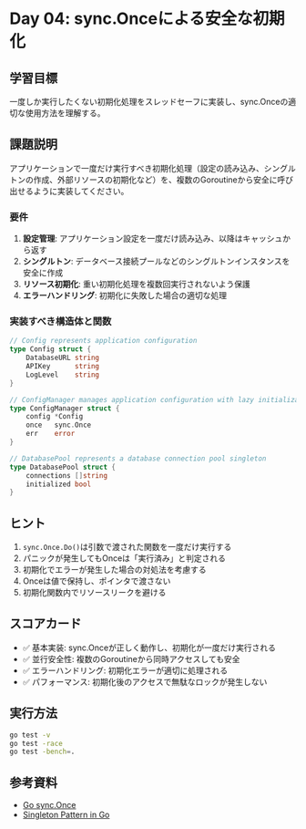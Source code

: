 # Day 04: sync.Onceによる安全な初期化

## 学習目標
一度しか実行したくない初期化処理をスレッドセーフに実装し、sync.Onceの適切な使用方法を理解する。

## 課題説明

アプリケーションで一度だけ実行すべき初期化処理（設定の読み込み、シングルトンの作成、外部リソースの初期化など）を、複数のGoroutineから安全に呼び出せるように実装してください。

### 要件

1. **設定管理**: アプリケーション設定を一度だけ読み込み、以降はキャッシュから返す
2. **シングルトン**: データベース接続プールなどのシングルトンインスタンスを安全に作成
3. **リソース初期化**: 重い初期化処理を複数回実行されないよう保護
4. **エラーハンドリング**: 初期化に失敗した場合の適切な処理

### 実装すべき構造体と関数

```go
// Config represents application configuration
type Config struct {
    DatabaseURL string
    APIKey      string
    LogLevel    string
}

// ConfigManager manages application configuration with lazy initialization
type ConfigManager struct {
    config *Config
    once   sync.Once
    err    error
}

// DatabasePool represents a database connection pool singleton
type DatabasePool struct {
    connections []string
    initialized bool
}
```

## ヒント

1. `sync.Once.Do()`は引数で渡された関数を一度だけ実行する
2. パニックが発生してもOnceは「実行済み」と判定される
3. 初期化でエラーが発生した場合の対処法を考慮する
4. Onceは値で保持し、ポインタで渡さない
5. 初期化関数内でリソースリークを避ける

## スコアカード

- ✅ 基本実装: sync.Onceが正しく動作し、初期化が一度だけ実行される
- ✅ 並行安全性: 複数のGoroutineから同時アクセスしても安全
- ✅ エラーハンドリング: 初期化エラーが適切に処理される
- ✅ パフォーマンス: 初期化後のアクセスで無駄なロックが発生しない

## 実行方法

```bash
go test -v
go test -race
go test -bench=.
```

## 参考資料

- [Go sync.Once](https://pkg.go.dev/sync#Once)
- [Singleton Pattern in Go](https://golang.org/doc/faq#closures_and_goroutines)